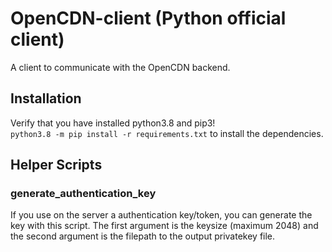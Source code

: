# OpenCDN-client (Python official client)

A client to communicate with the OpenCDN backend.

## Installation

Verify that you have installed python3.8 and pip3!  
``python3.8 -m pip install -r requirements.txt`` to install the dependencies.

## Helper Scripts
### generate_authentication_key
If you use on the server a authentication key/token, you can generate the key with this script. The first argument is
the keysize (maximum 2048) and the second argument is the filepath to the output privatekey file.